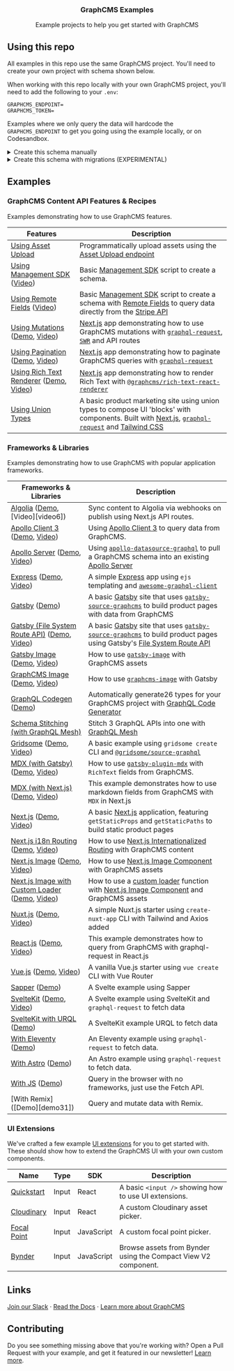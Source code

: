 <h3 align="center">
  GraphCMS Examples
</h3>

<p align="center">
  Example projects to help you get started with GraphCMS
</p>

## Using this repo

All examples in this repo use the same GraphCMS project. You'll need to create your own project with schema shown below.

When working with this repo locally with your own GraphCMS project, you'll need to add the following to your `.env`:

```dosini
GRAPHCMS_ENDPOINT=
GRAPHCMS_TOKEN=
```

Examples where we only query the data will hardcode the `GRAPHCMS_ENDPOINT` to get you going using the example locally, or on Codesandbox.

<details>
  <summary>Create this schema manually</summary>

## `Product` model

- Display name: Product
- API ID: Product
- Plural API ID: Products

### Fields

- Name (String, Single line text, Localized, Required, Title)
- Slug (String, Single line text, Required, Unique)
- Description (String, Multi line text)
- Price (Int, Required)
- Reviews (Reference: Reviews, One to Many, Multiple Values, Two-way reference)
- Votes (Reference: Votes, One to Many Multiple Values, Two-way reference, API only)
- Image (Asset, Two-way reference)
- Content (RichText, Rich text)

## `Review` model

- Display name: Review
- API ID: Review
- Plural API ID: Reviews

### Fields

- Name (String, Single line text)
- Comment (String, Multi line text, Required)
- Product (Reference: Product, Two way reference)

## `Vote` model

- Display name: Vote
- API ID: Vote
- Plural API ID: Votes

### Fields

- Product (Reference: Product, Two-way reference)

</details>

<details>
  <summary>Create this schema with migrations (EXPERIMENTAL)</summary>

You'll need to create a Permanent Auth Token with **ALL** Management API and Content API permissions enabled.

Inside of the root of this monorepo, add `.env` (template above), and run `npx graphcms-migrate`.

</details>

## Examples

### GraphCMS Content API Features & Recipes

Examples demonstrating how to use GraphCMS features.

| Features                                                      | Description                                                                                                                                           |
| ------------------------------------------------------------- | ----------------------------------------------------------------------------------------------------------------------------------------------------- |
| [Using Asset Upload]                                          | Programmatically upload assets using the [Asset Upload endpoint]                                                                                      |
| [Using Management SDK] ([Video][video2])                      | Basic [Management SDK] script to create a schema.                                                                                                     |
| [Using Remote Fields] ([Video][video3])                       | Basic [Management SDK] script to create a schema with [Remote Fields] to query data directly from the [Stripe API]                                    |
| [Using Mutations] ([Demo][demo4], [Video][video4])            | [Next.js] app demonstrating how to use GraphCMS mutations with [`graphql-request`], [`SWR`] and API routes                                            |
| [Using Pagination] ([Demo][demo5], [Video][video5])           | [Next.js] app demonstrating how to paginate GraphCMS queries with [`graphql-request`]                                                                 |
| [Using Rich Text Renderer] ([Demo][demo27], [Video][video27]) | [Next.js] app demonstrating how to render Rich Text with [`@graphcms/rich-text-react-renderer`]                                                       |
| [Using Union Types]                                           | A basic product marketing site using union types to compose UI 'blocks' with components. Built with [Next.js], [`graphql-request`] and [Tailwind CSS] |

### Frameworks & Libraries

Examples demonstrating how to use GraphCMS with popular application
frameworks.

| Frameworks & Libraries                                                | Description                                                                                                              |
| --------------------------------------------------------------------- | ------------------------------------------------------------------------------------------------------------------------ |
| [Algolia] ([Demo][demo6], [Video][video6])                            | Sync content to Algolia via webhooks on publish using Next.js API routes.                                                |
| [Apollo Client 3][1] ([Demo][demo7], [Video][video7])                 | Using [Apollo Client 3] to query data from GraphCMS.                                                                     |
| [Apollo Server] ([Demo][demo8], [Video][video8])                      | Using [`apollo-datasource-graphql`] to pull a GraphCMS schema into an existing [Apollo Server][2]                        |
| [Express][3] ([Demo][demo9], [Video][video9])                         | A simple [Express] app using `ejs` templating and [`awesome-graphql-client`]                                             |
| [Gatsby][4] ([Demo][demo10])                                          | A basic [Gatsby] site that uses [`gatsby-source-graphcms`] to build product pages with data from GraphCMS                |
| [Gatsby (File System Route API)] ([Demo][demo11], [Video][video11])   | A basic [Gatsby] site that uses [`gatsby-source-graphcms`] to build product pages using Gatsby's [File System Route API] |
| [Gatsby Image] ([Demo][demo12], [Video][video12])                     | How to use [`gatsby-image`] with GraphCMS assets                                                                         |
| [GraphCMS Image] ([Demo][demo13], [Video][video13])                   | How to use [`graphcms-image`] with Gatsby                                                                                |
| [GraphQL Codegen] ([Demo][demo26])                                    | Automatically generate26 types for your GraphCMS project with [GraphQL Code Generator]                                   |
| [Schema Stitching (with GraphQL Mesh)]                                | Stitch 3 GraphQL APIs into one with [GraphQL Mesh]                                                                       |
| [Gridsome] ([Demo][demo15], [Video][video15])                         | A basic example using `gridsome create` CLI and [`@gridsome/source-graphql`]                                             |
| [MDX (with Gatsby)] ([Demo][demo16], [Video][video16])                | How to use [`gatsby-plugin-mdx`] with `RichText` fields from GraphCMS.                                                   |
| [MDX (with Next.js)] ([Demo][demo17], [Video][video17])               | This example demonstrates how to use markdown fields from GraphCMS with `MDX` in Next.js                                 |
| [Next.js][5] ([Demo][demo18], [Video][video18])                       | A basic [Next.js] application, featuring `getStaticProps` and `getStaticPaths` to build static product pages             |
| [Next.js i18n Routing] ([Demo][demo19], [Video][video19])             | How to use [Next.js Internationalized Routing] with GraphCMS content                                                     |
| [Next.js Image] ([Demo][demo20], [Video][video20])                    | How to use [Next.js Image Component] with GraphCMS assets                                                                |
| [Next.js Image with Custom Loader] ([Demo][demo21], [Video][video21]) | How to use a [custom loader] function with [Next.js Image Component] and GraphCMS assets                                 |
| [Nuxt.js] ([Demo][demo22], [Video][video22])                          | A simple Nuxt.js starter using `create-nuxt-app` CLI with Tailwind and Axios added                                       |
| [React.js] ([Demo][demo23], [Video][video23])                         | This example demonstrates how to query from GraphCMS with graphql-request in React.js                                    |
| [Vue.js] ([Demo][demo24], [Video][video24])                           | A vanilla Vue.js starter using `vue create` CLI with Vue Router                                                          |
| [Sapper] ([Demo][demo25])                                             | A Svelte example using Sapper                                                                                            |
| [SvelteKit] ([Demo][demo26], [Video][video26])                        | A Svelte example using SvelteKit and `graphql-request` to fetch data                                                     |
| [SvelteKit with URQL] ([Demo][demo27])                                | A SvelteKit example URQL to fetch data                                                                                   |
| [With Eleventy] ([Demo][demo28])                                      | An Eleventy example using `graphql-request` to fetch data.                                                               |
| [With Astro] ([Demo][demo29])                                         | An Astro example using `graphql-request` to fetch data.                                                                  |
| [With JS] ([Demo][demo30])                                            | Query in the browser with no frameworks, just use the Fetch API.                                                         |
| [With Remix] ([Demo][demo31])                                         | Query and mutate data with Remix.                                                                                        |

### UI Extensions

We've crafted a few example [UI extensions](https://graphcms.com/docs/ui-extensions) for you to get started with. These should show how to extend the GraphCMS UI with your own custom components.

| Name                                 | Type  | SDK        | Description                                                    |
| ------------------------------------ | ----- | ---------- | -------------------------------------------------------------- |
| [Quickstart](uix-basic-input)        | Input | React      | A basic `<input />` showing how to use UI extensions.          |
| [Cloudinary](uix-cloudinary-input)   | Input | React      | A custom Cloudinary asset picker.                              |
| [Focal Point](uix-focal-point-input) | Input | JavaScript | A custom focal point picker.                                   |
| [Bynder](uix-bynder-input)           | Input | JavaScript | Browse assets from Bynder using the Compact View V2 component. |

<!-- Links -->

[join our slack]: https://slack.graphcms.com
[read the docs]: https://graphcms.com/docs
[learn more about graphcms]: https://graphcms.com

<!-- GraphCMS Features & Recipes -->

[using asset upload]: using-asset-upload
[video1]: #
[demo26]: #
[asset upload endpoint]: https://graphcms.com/docs/content-api/assets#uploading-assets
[using management sdk]: using-management-sdk
[video2]: https://youtu.be/MLJCKsxcxEo
[demo2]: #
[using remote fields]: using-remote-fields
[video3]: https://youtu.be/cu3ZAAgPC20
[demo3]: #
[management sdk]: https://www.npmjs.com/package/@graphcms/management
[remote fields]: https://graphcms.com/docs/schema/field-types#remote
[stripe api]: https://stripe.com/docs/api
[using mutations]: using-mutations
[video4]: https://youtu.be/KPwMaPmaoS0
[demo4]: https://graphcms-using-mutations.now.sh
[next.js]: https://nextjs.org
[`graphql-request`]: https://github.com/prisma-labs/graphql-request
[`swr`]: https://github.com/zeit/swr
[using pagination]: using-pagination
[video5]: https://youtu.be/QTdPzdXyY40
[demo5]: https://graphcms-using-pagination.vercel.app/
[using rich text renderer]: using-rich-text-react-renderer
[video27]: https://youtu.be/4rYbSlE6m6A
[demo27]: https://graphcms-using-rich-text-react-renderer.vercel.app/
[`@graphcms/rich-text-react-renderer`]: https://npmjs.com/package/@graphcms/rich-text-react-renderer
[using union types]: using-union-types
[video5]: #
[demo5]: #
[tailwind css]: https://tailwindcss.com

<!-- Frameworks & Libraries -->

[algolia]: with-algolia
[demo6]: https://graphcms-with-algolia.vercel.app/
[1]: with-apollo-client-3
[apollo client 3]: https://www.apollographql.com/docs/react
[video7]: https://youtu.be/xyCj2zyBzyw
[demo7]: https://graphcms-with-apollo-client-3.vercel.app/
[apollo server]: with-apollo-server
[video8]: https://youtu.be/-taoQzDdJto
[demo8]: https://graphcms-with-apollo-server.herokuapp.com/
[`apollo-datasource-graphql`]: https://github.com/poetic/apollo-datasource-graphql
[2]: https://www.apollographql.com/docs/apollo-server/
[3]: with-express
[express]: https://expressjs.com/
[video9]: https://youtu.be/Uz0uRVttUaE
[demo9]: https://graphcms-with-express.herokuapp.com/
[`awesome-graphql-client`]: https://github.com/lynxtaa/awesome-graphql-client
[4]: with-gatsby
[gatsby]: https://www.gatsbyjs.org/
[demo10]: https://graphcms-with-gatsby.now.sh/
[`gatsby-source-graphcms`]: https://github.com/GraphCMS/gatsby-source-graphcms
[gatsby (file system route api)]: with-gatsby-filesystem-routing
[video11]: https://youtu.be/vFF-C_FXQHI
[demo11]: https://graphcms-with-gatsby-filesystem-routing.vercel.app/
[file system route api]: https://www.gatsbyjs.com/docs/file-system-page-creation
[gatsby image]: with-gatsby-image
[video12]: https://youtu.be/v4MlWu5ujUA
[demo12]: https://graphcms-with-gatsby-image.now.sh/
[`gatsby-image`]: https://www.gatsbyjs.org/packages/gatsby-image/
[graphcms image]: with-graphcms-image
[video13]: https://youtu.be/v4MlWu5ujUA
[demo13]: https://graphcms-with-graphcms-image.now.sh/
[`graphcms-image`]: https://github.com/GraphCMS/graphcms-image
[graphql codegen]: with-graphql-codegen
[demo14]: https://graphcms-with-graphql-codegen.vercel.app/
[graphql code generator]: https://graphql-code-generator.com/docs/getting-started/index
[schema stitching (with graphql mesh)]: with-graphql-mesh
[graphql mesh]: https://www.graphql-mesh.com
[gridsome]: with-gridsome
[video15]: https://youtu.be/XOxhA938c20
[demo15]: https://graphcms-with-gridsome.now.sh/
[`@gridsome/source-graphql`]: https://www.npmjs.com/package/@gridsome/source-graphql
[mdx (with gatsby)]: with-gatsby-mdx
[`gatsby-plugin-mdx`]: https://www.gatsbyjs.com/plugins/gatsby-plugin-mdx
[video16]: https://youtu.be/fXv4ryR-t0A
[demo16]: https://graphcms-with-gatsby-mdx.vercel.app/
[mdx (with next.js)]: with-nextjs-mdx-remote
[video17]: https://youtu.be/mJSY4IfAG7o
[demo17]: https://graphcms-with-nextjs-mdx-remote.vercel.app/
[5]: with-nextjs
[video18]: https://youtu.be/fRqGq6aHUKE
[demo18]: https://graphcms-with-nextjs.now.sh/
[next.js i18n routing]: with-nextjs-i18n-routing
[next.js internationalized routing]: https://nextjs.org/docs/advanced-features/i18n-routing
[video19]: https://youtu.be/lCr8e4SkbUk
[demo19]: https://graphcms-with-nextjs-i18n-routing.vercel.app/
[next.js image]: with-nextjs-image
[video20]: https://youtu.be/nuRa2Gh41Ck
[demo20]: https://graphcms-with-nextjs-image.vercel.app/
[next.js image component]: https://nextjs.org/docs/api-reference/next/image
[next.js image with custom loader]: with-nextjs-image-loader
[video21]: https://youtu.be/loatYRYGLUI
[demo21]: https://graphcms-with-nextjs-image-loader.vercel.app/
[custom loader]: https://nextjs.org/docs/api-reference/next/image#loader
[nuxt.js]: with-nuxtjs
[video22]: https://youtu.be/kTdsFYonNQ4
[demo22]: https://graphcms-with-nuxtjs.now.sh/
[react.js]: with-reactjs
[video23]: https://youtu.be/QXgtDR9VIWc
[demo23]: https://graphcms-with-reactjs.now.sh/
[vue.js]: with-vuejs
[video24]: https://youtu.be/CVM-BFLWwro
[demo24]: https://graphcms-with-vuejs.now.sh/
[sapper]: with-sapper
[demo25]: https://graphcms-with-sapper.now.sh/
[sveltekit]: with-sveltekit
[video26]: https://youtu.be/RHorjtLq1LY
[demo26]: https://graphcms-with-sveltekit.now.sh/
[sveltekit with urql]: with-sveltekit-and-urql
[demo27]: https://with-sveltekit-and-urql-xi.vercel.app/
[with eleventy]: with-eleventy
[demo28]: https://graphcms-with-eleventy.vercel.app/
[with astro]: with-astro
[demo29]: https://graphcms-with-astro.vercel.app/
[with js]: with-vanilla-javascript
[demo30]: https://graphcms-with-vanilla-js.vercel.app

<!-- UIX -->

[uix-basic-input]: uix-basic-input
[uix-cloudinary-input]: uix-cloudinary-input

## Links

[Join our Slack] &middot; [Read the Docs] &middot; [Learn more
about GraphCMS]

## Contributing

Do you see something missing above that you're working with? Open a Pull Request with your example, and get it featured in our newsletter! [Learn more](https://graphcms.com/community).
